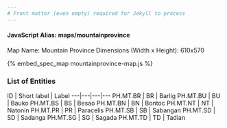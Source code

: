 ```yaml
---
# Front matter (even empty) required for Jekyll to process
---
```


#### JavaScript Alias: maps/mountainprovince

Map Name: Mountain Province
Dimensions (Width x Height): 610x570



{% embed_spec_map mountainprovince-map.js %}

### List of Entities

ID | Short label | Label
---|---|---|---
PH.MT.BR | BR | Barlig
PH.MT.BU | BU | Bauko
PH.MT.BS | BS | Besao
PH.MT.BN | BN | Bontoc
PH.MT.NT | NT | Natonin
PH.MT.PR | PR | Paracelis
PH.MT.SB | SB | Sabangan
PH.MT.SD | SD | Sadanga
PH.MT.SG | SG | Sagada
PH.MT.TD | TD | Tadian